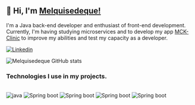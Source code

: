 ## 👋 Hi, I'm [Melquisedeque!](https://www.linkedin.com/in/melquisedeque-marins-junior-324291230)

I'm a Java back-end developer and enthusiast of front-end development. 
Currently, I'm having studying microservices and to develop my app [MCK-Clinic](https://github.com/Melquisedeque-Marins/MCK-Clinic-Thymeleaf/tree/main/) to improve my abilities and test my capacity as a developer.

[![Linkedin](https://img.shields.io/badge/LinkedIn-0077B5?style=for-the-badge&logo=linkedin&logoColor=white)](https://www.linkedin.com/in/melquisedeque-marins-junior-324291230)

![Melquisedeque GitHub stats](https://github-readme-stats.vercel.app/api?username=Melquisedeque-Marins&show_icons=true&theme=tokyonight)  

### Technologies I use in my projects.
<div style="display: inline_block"><br/>
  <img alt="java" src="https://img.shields.io/badge/Java-ED8B00?style=for-the-badge&logo=java&logoColor=white" />
  <img alt="Spring boot" src="https://img.shields.io/badge/Spring-6DB33F?style=for-the-badge&logo=spring&logoColor=white" />
  <img alt="Spring boot" src="https://img.shields.io/badge/HTML5-E34F26?style=for-the-badge&logo=html5&logoColor=white" />
  <img alt="Spring boot" src="https://img.shields.io/badge/CSS3-1572B6?style=for-the-badge&logo=css3&logoColor=white" />
  <img alt="Spring boot" src="https://img.shields.io/badge/JavaScript-F7DF1E?style=for-the-badge&logo=javascript&logoColor=black" />
 
</div>
